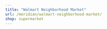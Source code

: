 ```yaml
---
title: "Walmart Neighborhood Market"
url: /meridian/walmart-neighborhood-market/
shop: supermarket
---
```

